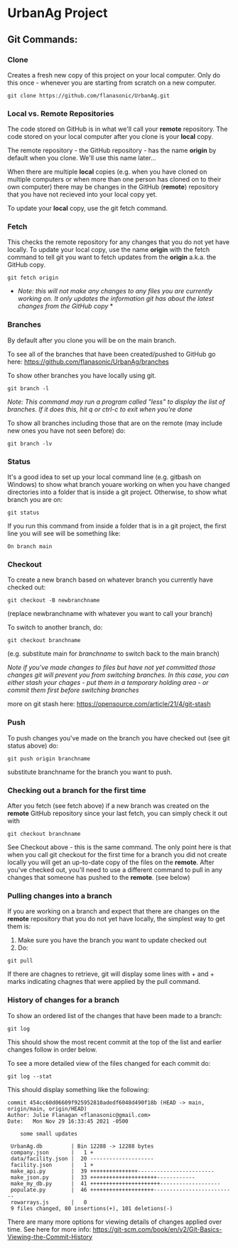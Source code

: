 # UrbanAg Project

## Git Commands:

### Clone
Creates a fresh new copy of this project on your local computer.  Only do this once - whenever you are starting from scratch on a new computer.
```
git clone https://github.com/flanasonic/UrbanAg.git
```

### Local vs. Remote Repositories
The code stored on GitHub is in what we'll call your **remote** repository.  The code stored on your local computer after you clone is your **local** copy.

The remote repository - the GitHub repository - has the name **origin** by default when you clone.   We'll use this name later...

When there are multiple **local** copies (e.g. when you have cloned on multiple computers or when more than one person has cloned on to their own computer) there may be changes in the GitHub (**remote**) repository that you have not recieved into your local copy yet.

To update your **local** copy, use the git fetch command.

### Fetch
This checks the remote repository for any changes that you do not yet have locally.  To update your local copy, use the name **origin** with the fetch command to tell git you want to fetch updates from the **origin** a.k.a. the GitHub copy.
```
git fetch origin
```

* *Note: this will not make any changes to any files you are currently working on.  It only updates the information git has about the latest changes from the GitHub copy* *


### Branches
By default after you clone you will be on the main branch.

To see all of the branches that have been created/pushed to GitHub go here: https://github.com/flanasonic/UrbanAg/branches 

To show other branches you have locally using git.
```
git branch -l
```
*Note: This command may run a program called "less" to display the list of branches.  If it does this, hit q or ctrl-c to exit when you're done*

To show all branches including those that are on the remote (may include new ones you have not seen before) do:
```
git branch -lv
```

### Status
It's a good idea to set up your local command line (e.g. gitbash on Windows) to show what branch youare working on when you have changed directories into a folder that is inside a git project.   Otherwise, to show what branch you are on:
```
git status
```
If you run this command from inside a folder that is in a git project, the first line you will see will be something like:
```
On branch main
```

### Checkout
To create a new branch based on whatever branch you currently have checked out:
```
git checkout -B newbranchname
```
(replace newbranchname with whatever you want to call your branch)

To switch to another branch, do:
```
git checkout branchname
```
(e.g. substitute main for *branchname* to switch back to the main branch)

*Note if you've made changes to files but have not yet committed those changes git will prevent you from switching branches.  In this case, you can either stash your chages - put them in a temporary holding area - or commit them first before switching branches*

more on git stash here: https://opensource.com/article/21/4/git-stash

### Push
To push changes you've made on the branch you have checked out (see git status above) do:
```
git push origin branchname
```
substitute branchname for the branch you want to push.

### Checking out a branch for the first time
After you fetch (see fetch above) if a new branch was created on the **remote** GitHub repository since your last fetch, you can simply check it out with
```
git checkout branchname
```
See Checkout above - this is the same command.  The only point here is that when you call git checkout for the first time for a branch you did not create locally you will get an up-to-date copy of the files on the **remote**.   After you've checked out, you'll need to use a different command to pull in any changes that someone has pushed to the **remote**. (see below)

### Pulling changes into a branch
If you are working on a branch and expect that there are changes on the **remote** repository that you do not yet have locally, the simplest way to get them is:
1. Make sure you have the branch you want to update checked out
2. Do:
```
git pull
```
If there are chagnes to retrieve, git will display some lines with + and + marks indicating chagnes that were applied by the pull command.

### History of changes for a branch
To show an ordered list of the changes that have been made to a branch:
```
git log
```
This should show the most recent commit at the top of the list and earlier changes follow in order below.

To see a more detailed view of the files changed for each commit do:
```
git log --stat
```
This should display something like the following:
```
commit 454cc60d06609f925952810adedf6048d490f18b (HEAD -> main, origin/main, origin/HEAD)
Author: Julie Flanagan <flanasonic@gmail.com>
Date:   Mon Nov 29 16:33:45 2021 -0500

    some small updates

 UrbanAg.db         | Bin 12288 -> 12288 bytes
 company.json       |   1 +
 data/facility.json |  20 --------------------
 facility.json      |   1 +
 make_api.py        |  39 +++++++++++++++------------------------
 make_json.py       |  33 +++++++++++++++++++++------------
 make_my_db.py      |  41 ++++++++++++++++++++++-------------------
 populate.py        |  46 ++++++++++++++++++++--------------------------
 rowarrays.js       |   0
 9 files changed, 80 insertions(+), 101 deletions(-)
```
There are many more options for viewing details of changes applied over time.   See here for more info:
https://git-scm.com/book/en/v2/Git-Basics-Viewing-the-Commit-History 

